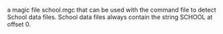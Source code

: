  a magic file school.mgc that can be used with the command file to detect School data files. School data files always contain the string SCHOOL at offset 0.


